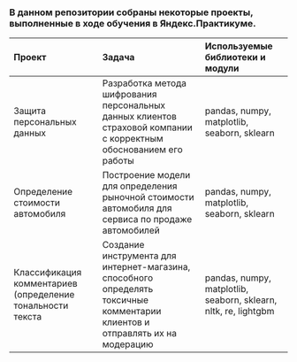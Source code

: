 ### В данном репозитории собраны некоторые проекты, выполненные в ходе обучения в Яндекс.Практикуме.
| Проект                | Задача                  | Используемые библиотеки и модули|
| :-------------------- | :---------------------- |:---------------------------|
| Защита персональных данных| Разработка метода шифрования персональных данных клиентов страховой компании с корректным обоснованием его работы | pandas, numpy, matplotlib, seaborn, sklearn|
| Определение стоимости автомобиля| Построение модели для определения рыночной стоимости автомобиля для сервиса по продаже автомобилей| pandas, numpy, matplotlib, seaborn, sklearn|
| Классификация комментариев (определение тональности текста| Cоздание инструмента для интернет-магазина, способного определять токсичные комментарии клиентов и отправлять их на модерацию| pandas, numpy, matplotlib, seaborn, sklearn, nltk, re, lightgbm |
                                                                                                                                                                                            
                                                                                                                                                                                           
